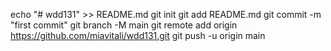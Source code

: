 echo "# wdd131" >> README.md
git init
git add README.md
git commit -m "first commit"
git branch -M main
git remote add origin https://github.com/miavitali/wdd131.git
git push -u origin main
